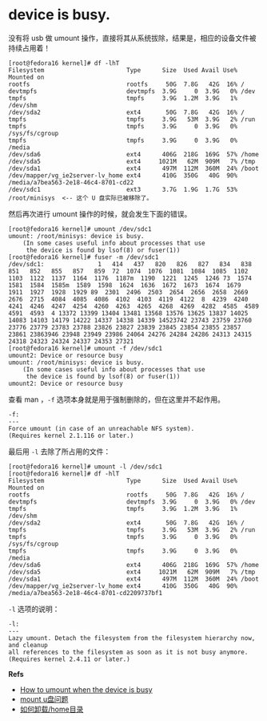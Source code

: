# device is busy.
没有将 usb 做 umount 操作，直接将其从系统拔除，结果是，相应的设备文件被持续占用着！

	[root@fedora16 kernel]# df -lhT
	Filesystem                       Type      Size  Used Avail Use% Mounted on
	rootfs                           rootfs     50G  7.8G   42G  16% /
	devtmpfs                         devtmpfs  3.9G     0  3.9G   0% /dev
	tmpfs                            tmpfs     3.9G  1.2M  3.9G   1% /dev/shm
	/dev/sda2                        ext4       50G  7.8G   42G  16% /
	tmpfs                            tmpfs     3.9G   53M  3.9G   2% /run
	tmpfs                            tmpfs     3.9G     0  3.9G   0% /sys/fs/cgroup
	tmpfs                            tmpfs     3.9G     0  3.9G   0% /media
	/dev/sda6                        ext4      406G  218G  169G  57% /home
	/dev/sda5                        ext4     1021M   62M  909M   7% /tmp
	/dev/sda1                        ext4      497M  112M  360M  24% /boot
	/dev/mapper/vg_ie2server-lv_home ext4      410G  350G   40G  90% /media/a7bea563-2e18-46c4-8701-cd22
	/dev/sdc1                        ext3      3.7G  1.9G  1.7G  53% /root/minisys	<-- 这个 U 盘实际已被移除了。

然后再次进行 umount 操作的时候，就会发生下面的错误。

	[root@fedora16 kernel]# umount /dev/sdc1
	umount: /root/minisys: device is busy.
		(In some cases useful info about processes that use
		 the device is found by lsof(8) or fuser(1))
	[root@fedora16 kernel]# fuser -m /dev/sdc1
	/dev/sdc1:               1   414   437   820   826   827   834   838   851   852   855   857   859  72  1074  1076  1081  1084  1085  1102  1103  1122  1137  1164  1176  1187m  1190  1221  1245  1246 73  1574  1581  1584  1585m  1589  1598  1624  1636  1672  1673  1674  1679  1911  1927  1928  1929 89  2301  2496  2503  2654  2656  2658  2669  2676  2715  4084  4085  4086  4102  4103  4119  4122  8  4239  4240  4241  4246  4247  4254  4260  4263  4265  4268  4269  4282  4585  4589  4591  4593  4 13372 13399 13404 13481 13568 13576 13625 13837 14025 14083 14103 14179 14222 14337 14338 14339 14523742 23743 23759 23760 23776 23779 23783 23788 23826 23827 23839 23845 23854 23855 23857 23861 23863946 23948 23949 23986 24064 24276 24284 24286 24313 24315 24318 24323 24324 24337 24353 27321
	[root@fedora16 kernel]# umount -f /dev/sdc1
	umount2: Device or resource busy
	umount: /root/minisys: device is busy.
		(In some cases useful info about processes that use
		 the device is found by lsof(8) or fuser(1))
	umount2: Device or resource busy

查看 man ，`-f` 选项本身就是用于强制删除的，但在这里并不起作用。

	-f:
	---
	Force umount (in case of an unreachable NFS system).
	(Requires kernel 2.1.116 or later.)

最后用 `-l` 去除了所占用的文件：

	[root@fedora16 kernel]# umount -l /dev/sdc1
	[root@fedora16 kernel]# df -hlT
	Filesystem                       Type      Size  Used Avail Use% Mounted on
	rootfs                           rootfs     50G  7.8G   42G  16% /
	devtmpfs                         devtmpfs  3.9G     0  3.9G   0% /dev
	tmpfs                            tmpfs     3.9G  1.2M  3.9G   1% /dev/shm
	/dev/sda2                        ext4       50G  7.8G   42G  16% /
	tmpfs                            tmpfs     3.9G   53M  3.9G   2% /run
	tmpfs                            tmpfs     3.9G     0  3.9G   0% /sys/fs/cgroup
	tmpfs                            tmpfs     3.9G     0  3.9G   0% /media
	/dev/sda6                        ext4      406G  218G  169G  57% /home
	/dev/sda5                        ext4     1021M   62M  909M   7% /tmp
	/dev/sda1                        ext4      497M  112M  360M  24% /boot
	/dev/mapper/vg_ie2server-lv_home ext4      410G  350G   40G  90% /media/a7bea563-2e18-46c4-8701-cd2209737bf1

`-l` 选项的说明：

	-l:
	---
	Lazy umount. Detach the filesystem from the filesystem hierarchy now, and cleanup
	all references to the filesystem as soon as it is not busy anymore. 
	(Requires kernel 2.4.11 or later.)


**Refs**

 * [How to umount when the device is busy](http://ocaoimh.ie/2008/02/13/how-to-umount-when-the-device-is-busy/)
 * [mount u盘问题](http://topic.csdn.net/u/20070626/15/f86acc40-3408-400f-b58f-d40ee16a4535.html)
 * [如何卸载/home目录](http://www.whypc.info/2011/09/umount_home/)

